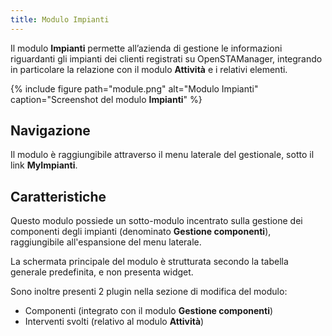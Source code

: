 ```yaml
---
title: Modulo Impianti
---
```


Il modulo **Impianti** permette all’azienda di gestione le informazioni riguardanti gli impianti dei clienti registrati su OpenSTAManager, integrando in particolare la relazione con il modulo **Attività** e i relativi elementi.

{% include figure path="module.png" alt="Modulo Impianti" caption="Screenshot del modulo **Impianti**" %}

## Navigazione

Il modulo è raggiungibile attraverso il menu laterale del gestionale, sotto il link **MyImpianti**.

## Caratteristiche

Questo modulo possiede un sotto-modulo incentrato sulla gestione dei componenti degli impianti (denominato **Gestione componenti**), raggiungibile all'espansione del menu laterale.

La schermata principale del modulo è strutturata secondo la tabella generale predefinita, e non presenta widget.

Sono inoltre presenti 2 plugin nella sezione di modifica del modulo:
 - Componenti (integrato con il modulo **Gestione componenti**)
 - Interventi svolti (relativo al modulo **Attività**)
